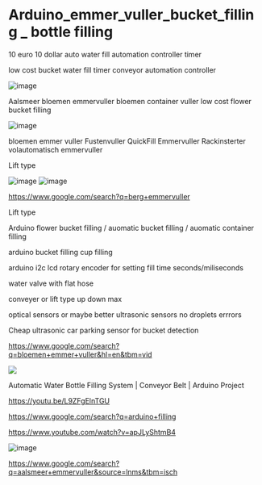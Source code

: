 # Arduino_emmer_vuller_bucket_filling _ bottle filling

10 euro 10 dollar auto water fill automation controller timer

low cost bucket water fill timer conveyor automation controller

![image](https://user-images.githubusercontent.com/45427770/144734437-b7007db6-d339-4239-bf22-a815432fa71b.png)

Aalsmeer bloemen emmervuller bloemen container vuller low cost flower bucket filling

![image](https://user-images.githubusercontent.com/45427770/144736042-96022345-2486-46af-85d5-958ef996d3bb.png)

bloemen emmer vuller Fustenvuller QuickFill Emmervuller Rackinsterter volautomatisch emmervuller

Lift type 

![image](https://user-images.githubusercontent.com/45427770/144736439-6f6ed0fb-3651-4d46-b5f3-d11f2549561b.png)
![image](https://user-images.githubusercontent.com/45427770/144736551-9788f28a-9d06-4d0c-8117-9c16055530d4.png)

https://www.google.com/search?q=berg+emmervuller

Lift type 


Arduino flower bucket filling / auomatic bucket filling / auomatic container filling

arduino bucket filling cup filling

arduino i2c lcd rotary encoder for setting fill time seconds/miliseconds

water valve with flat hose

conveyer or lift type up down max

optical sensors or maybe better ultrasonic sensors no droplets errrors

Cheap ultrasonic car parking sensor for bucket detection

https://www.google.com/search?q=bloemen+emmer+vuller&hl=en&tbm=vid



<img src="https://youtu.be/L9ZFgElnTGU">

Automatic Water Bottle Filling System | Conveyor Belt | Arduino Project

https://youtu.be/L9ZFgElnTGU


https://www.google.com/search?q=arduino+filling

https://www.youtube.com/watch?v=apJLyShtmB4

![image](https://user-images.githubusercontent.com/45427770/144734437-b7007db6-d339-4239-bf22-a815432fa71b.png)


https://www.google.com/search?q=aalsmeer+emmervuller&source=lnms&tbm=isch
